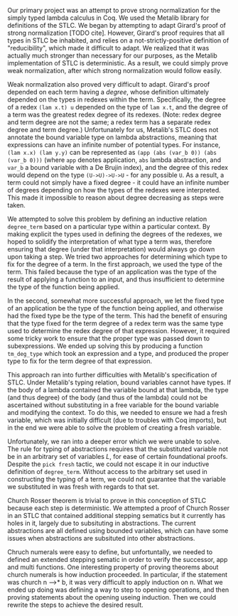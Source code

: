 Our primary project was an attempt to prove strong normalization for the simply typed lambda calculus in Coq. We used the Metalib library for definitions of the STLC. We began by attempting to adapt Girard's proof of strong normalization [TODO cite]. However, Girard's proof requires that all types in STLC be inhabited, and relies on a not-strictly-positive definition of "reducibility", which made it difficult to adapt. We realized that it was actually much stronger than necessary for our purposes, as the Metalib implementation of STLC is deterministic. As a result, we could simply prove weak normalization, after which strong normalization would follow easily.

Weak normalization also proved very difficult to adapt. Girard's proof depended on each term having a *degree*, whose definition ultimately depended on the types in redexes within the term. Specifically, the degree of a redex `(lam x.t) u` depended on the type of `lam x.t`, and the degree of a term was the greatest redex degree of its redexes. (Note: redex degree and term degree are not the same; a redex term has a separate redex degree and term degree.) Unfortunately for us, Metalib's STLC does not annotate the bound variable type on lambda abstractions, meaning that expressions can have an infinite number of potential types. For instance, `(lam x.x) (lam y.y)` can be represented as `(app (abs (var_b 0)) (abs (var_b 0)))` (where `app` denotes application, `abs` lambda abstraction, and `var_b` a bound variable with a De Brujin index), and the degree of this redex would depend on the type `(U->U)->U->U` - for any possible `U`. As a result, a term could not simply have a fixed degree - it could have an infinite number of degrees depending on how the types of the redexes were interpreted. This made it impossible to reason about degree decreasing as steps were taken.

We attempted to solve this problem by defining an inductive relation `degree_term` based on a particular type within a particular context. By making explicit the types used in defining the degrees of the redexes, we hoped to solidify the interpretation of what type a term was, therefore ensuring that degree (under that interpretation) would always go down upon taking a step. We tried two approaches for determining which type to fix for the degree of a term. In the first approach, we used the type of the term. This failed because the type of an application was the type of the result of applying a function to an input, and thus insufficient to determine the type of the function being applied. 

In the second, somewhat more successful approach, we let the fixed type of an application be the type of the function being applied, and otherwise had the fixed type be the type of the term. This had the benefit of ensuring that the type fixed for the term degree of a redex term was the same type used to determine the redex degree of that expression. However, it required some tricky work to ensure that the proper type was passed down to subexpressions. We ended up solving this by producing a function `tm_deg_type` which took an expression and a type, and produced the proper type to fix for the term degree of that expression.

This approach ran into further difficulties with Metalib's specification of STLC. Under Metalib's typing relation, bound variables cannot have types. If the body of a lambda contained the variable bound at that lambda, the type (and thus degree) of the body (and thus of the lambda) could not be ascertained without substituting in a free variable for the bound variable and modifying the context. To do this, we needed to ensure we had a fresh variable, which was initially difficult (due to troubles with Coq imports), but in the end we were able to solve the problem of creating a fresh variable.

Unfortunately, we ran into a deeper error which we were unable to solve. The rule for typing of abstractions requires that the substituted variable not be in an arbitrary set of variables $L$, for ease of certain foundational proofs. Despite the `pick fresh` tactic, we could not escape it in our inductive definition of `degree_term`. Without access to the arbitrary set used in constructing the typing of a term, we could not guarantee that the variable we substituted in was fresh with regards to that set.

Church Rosser theorem is trivial to prove in this conception of STLC because each step is deterministic. We attempted a proof of Church Rosser in an STLC that contained additional stepping sematics but it currently has holes in it, largely due to subsituting in abstractions. The current abstractions are all defined using bounded variables, which can have some issues when abstractions are subsituted into other abstractions. 

Chruch numerals were easy to define, but unfortuntally, we needed to defined an extended stepping sematic in order to verify the successor, app and multi functions. One interesting property of proving theorems about church numerals is how induction proceeded. In particular, if the statement was church n -->* b, it was very difficult to apply induction on n. What we ended up doing was defining a way to step to opening operations, and then proving statements about the opening useing induction. Then we could rewrite the steps to achieve the desired result. 
